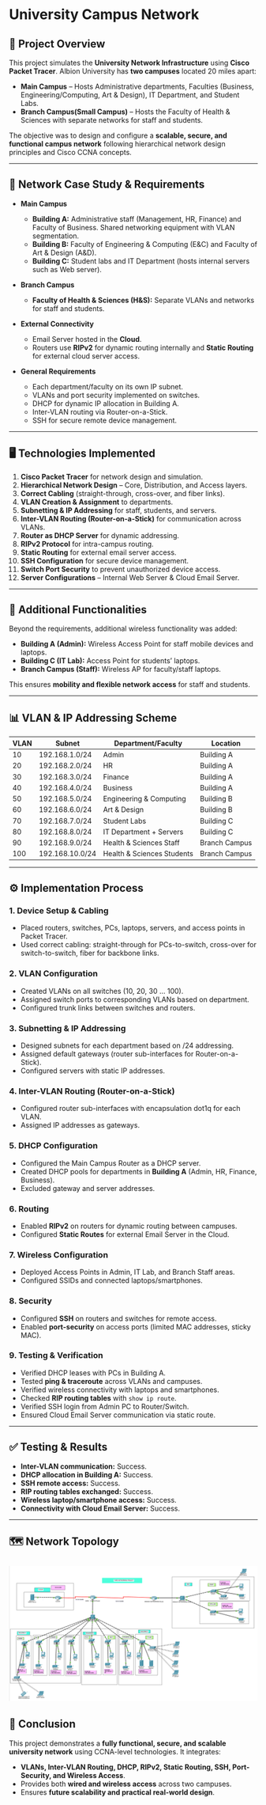 # University Campus Network 

## 📌 Project Overview
This project simulates the **University Network Infrastructure** using **Cisco Packet Tracer**. Albion University has **two campuses** located 20 miles apart:  
- **Main Campus** – Hosts Administrative departments, Faculties (Business, Engineering/Computing, Art & Design), IT Department, and Student Labs.  
- **Branch Campus(Small Campus)** – Hosts the Faculty of Health & Sciences with separate networks for staff and students.  

The objective was to design and configure a **scalable, secure, and functional campus network** following hierarchical network design principles and Cisco CCNA concepts.  

---

## 🏫 Network Case Study & Requirements
- **Main Campus**  
  - **Building A:** Administrative staff (Management, HR, Finance) and Faculty of Business. Shared networking equipment with VLAN segmentation.  
  - **Building B:** Faculty of Engineering & Computing (E&C) and Faculty of Art & Design (A&D).  
  - **Building C:** Student labs and IT Department (hosts internal servers such as Web server).  

- **Branch Campus**  
  - **Faculty of Health & Sciences (H&S):** Separate VLANs and networks for staff and students.  

- **External Connectivity**  
  - Email Server hosted in the **Cloud**.  
  - Routers use **RIPv2** for dynamic routing internally and **Static Routing** for external cloud server access.  

- **General Requirements**  
  - Each department/faculty on its own IP subnet.  
  - VLANs and port security implemented on switches.  
  - DHCP for dynamic IP allocation in Building A.  
  - Inter-VLAN routing via Router-on-a-Stick.  
  - SSH for secure remote device management.  

---

## 🖥️ Technologies Implemented
1. **Cisco Packet Tracer** for network design and simulation.  
2. **Hierarchical Network Design** – Core, Distribution, and Access layers.  
3. **Correct Cabling** (straight-through, cross-over, and fiber links).  
4. **VLAN Creation & Assignment** to departments.  
5. **Subnetting & IP Addressing** for staff, students, and servers.  
6. **Inter-VLAN Routing (Router-on-a-Stick)** for communication across VLANs.  
7. **Router as DHCP Server** for dynamic addressing.  
8. **RIPv2 Protocol** for intra-campus routing.  
9. **Static Routing** for external email server access.  
10. **SSH Configuration** for secure device management.  
11. **Switch Port Security** to prevent unauthorized device access.  
12. **Server Configurations** – Internal Web Server & Cloud Email Server.  

---

## 📡 Additional Functionalities
Beyond the requirements, additional wireless functionality was added:  
- **Building A (Admin):** Wireless Access Point for staff mobile devices and laptops.  
- **Building C (IT Lab):** Access Point for students’ laptops.  
- **Branch Campus (Staff):** Wireless AP for faculty/staff laptops.  

This ensures **mobility and flexible network access** for staff and students.  

---

## 📊 VLAN & IP Addressing Scheme

| VLAN | Subnet          | Department/Faculty          | Location       |
|------|----------------|-----------------------------|---------------|
| 10   | 192.168.1.0/24 | Admin                       | Building A    |
| 20   | 192.168.2.0/24 | HR                          | Building A    |
| 30   | 192.168.3.0/24 | Finance                     | Building A    |
| 40   | 192.168.4.0/24 | Business                    | Building A    |
| 50   | 192.168.5.0/24 | Engineering & Computing     | Building B    |
| 60   | 192.168.6.0/24 | Art & Design                | Building B    |
| 70   | 192.168.7.0/24 | Student Labs                | Building C    |
| 80   | 192.168.8.0/24 | IT Department + Servers     | Building C    |
| 90   | 192.168.9.0/24 | Health & Sciences Staff     | Branch Campus |
| 100  | 192.168.10.0/24| Health & Sciences Students  | Branch Campus |

---

## ⚙️ Implementation Process

### **1. Device Setup & Cabling**
- Placed routers, switches, PCs, laptops, servers, and access points in Packet Tracer.  
- Used correct cabling: straight-through for PCs-to-switch, cross-over for switch-to-switch, fiber for backbone links.  

### **2. VLAN Configuration**
- Created VLANs on all switches (10, 20, 30 … 100).  
- Assigned switch ports to corresponding VLANs based on department.  
- Configured trunk links between switches and routers.  

### **3. Subnetting & IP Addressing**
- Designed subnets for each department based on /24 addressing.  
- Assigned default gateways (router sub-interfaces for Router-on-a-Stick).  
- Configured servers with static IP addresses.  

### **4. Inter-VLAN Routing (Router-on-a-Stick)**
- Configured router sub-interfaces with encapsulation dot1q for each VLAN.  
- Assigned IP addresses as gateways.  

### **5. DHCP Configuration**
- Configured the Main Campus Router as a DHCP server.  
- Created DHCP pools for departments in **Building A** (Admin, HR, Finance, Business).  
- Excluded gateway and server addresses.  

### **6. Routing**
- Enabled **RIPv2** on routers for dynamic routing between campuses.  
- Configured **Static Routes** for external Email Server in the Cloud.  

### **7. Wireless Configuration**
- Deployed Access Points in Admin, IT Lab, and Branch Staff areas.  
- Configured SSIDs and connected laptops/smartphones.  

### **8. Security**
- Configured **SSH** on routers and switches for remote access.  
- Enabled **port-security** on access ports (limited MAC addresses, sticky MAC).  

### **9. Testing & Verification**
- Verified DHCP leases with PCs in Building A.  
- Tested **ping & traceroute** across VLANs and campuses.  
- Verified wireless connectivity with laptops and smartphones.  
- Checked **RIP routing tables** with `show ip route`.  
- Verified SSH login from Admin PC to Router/Switch.  
- Ensured Cloud Email Server communication via static route.  

---

## ✅ Testing & Results
- **Inter-VLAN communication:** Success.  
- **DHCP allocation in Building A:** Success.  
- **SSH remote access:** Success.  
- **RIP routing tables exchanged:** Success.  
- **Wireless laptop/smartphone access:** Success.  
- **Connectivity with Cloud Email Server:** Success.  

---

## 🗺️ Network Topology

![ University Network Topology](./Campus%20netwrok.png)
---

## 🚀 Conclusion
This project demonstrates a **fully functional, secure, and scalable university network** using CCNA-level technologies. It integrates:  
- **VLANs, Inter-VLAN Routing, DHCP, RIPv2, Static Routing, SSH, Port-Security, and Wireless Access**.  
- Provides both **wired and wireless access** across two campuses.  
- Ensures **future scalability and practical real-world design**.  
